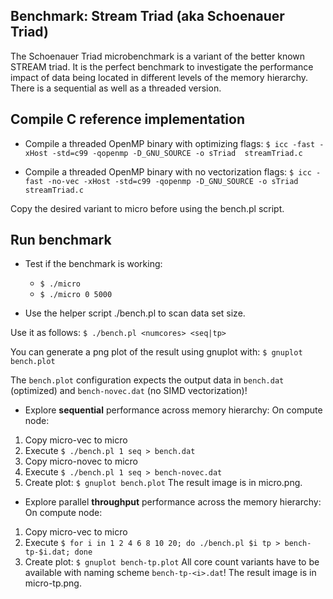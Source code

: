 ## Benchmark: Stream Triad (aka Schoenauer Triad)

The Schoenauer Triad microbenchmark is a variant of the better known STREAM
triad. It is the perfect benchmark to investigate the performance impact of
data being located in different levels of the memory hierarchy. There is
a sequential as well as a threaded version.

## Compile C reference implementation

* Compile a threaded OpenMP binary with optimizing flags:
`$ icc -fast -xHost -std=c99 -qopenmp -D_GNU_SOURCE -o sTriad  streamTriad.c`

* Compile a threaded OpenMP binary with no vectorization flags:
`$ icc -fast -no-vec -xHost -std=c99 -qopenmp -D_GNU_SOURCE -o sTriad  streamTriad.c`

Copy the desired variant to micro before using the bench.pl script.

## Run benchmark

* Test if the benchmark is working:
    * `$ ./micro`
    * `$ ./micro 0 5000`

* Use the helper script ./bench.pl to scan data set size.

Use it as follows:
`$ ./bench.pl <numcores> <seq|tp>`

You can generate a png plot of the result using gnuplot with:
`$ gnuplot bench.plot`

The `bench.plot` configuration expects the output data in `bench.dat` (optimized) and `bench-novec.dat` (no SIMD vectorization)!

* Explore **sequential** performance across memory hierarchy:
On compute node:
1. Copy micro-vec to micro
2. Execute `$ ./bench.pl 1 seq > bench.dat`
3. Copy micro-novec to micro
4. Execute `$ ./bench.pl 1 seq > bench-novec.dat`
5. Create plot: `$ gnuplot bench.plot`
The result image is in micro.png.

* Explore parallel **throughput** performance across the memory hierarchy:
On compute node:
1. Copy micro-vec to micro
2. Execute `$ for i in 1 2 4 6 8 10 20; do ./bench.pl $i tp > bench-tp-$i.dat; done`
3. Create plot: `$ gnuplot bench-tp.plot`
All core count variants have to be available with naming scheme `bench-tp-<i>.dat`!
The result image is in micro-tp.png.
